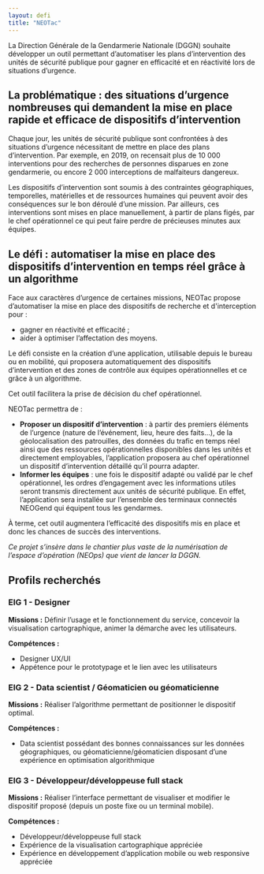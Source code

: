 ```yaml
---
layout: defi
title: "NEOTac"
---
```


La Direction Générale de la Gendarmerie Nationale (DGGN) souhaite développer un outil permettant d’automatiser les plans d’intervention des unités de sécurité publique pour gagner en efficacité et en réactivité lors de situations d’urgence. 

## La problématique : des situations d’urgence nombreuses qui demandent la mise en place rapide et efficace de dispositifs d’intervention

Chaque jour, les unités de sécurité publique sont confrontées à des situations d’urgence nécessitant de mettre en place des plans  d’intervention. Par exemple, en 2019, on recensait plus de 10 000 interventions pour des recherches de personnes disparues en zone gendarmerie, ou encore 2 000 interceptions de malfaiteurs dangereux. 

Les dispositifs d’intervention sont soumis à des contraintes géographiques, temporelles, matérielles et de ressources humaines qui peuvent avoir des conséquences sur le bon déroulé d’une mission. Par ailleurs, ces interventions sont mises en place manuellement, à partir de plans figés, par le chef opérationnel ce qui peut faire perdre de précieuses minutes aux équipes.

## Le défi : automatiser la mise en place des dispositifs d’intervention en temps réel grâce à un algorithme 
Face aux caractères d’urgence de certaines missions, NEOTac propose d’automatiser la mise en place des dispositifs de recherche et d'interception pour : 
- gagner en réactivité et efficacité ;
- aider à optimiser l’affectation des moyens. 

Le défi consiste en la création d’une application, utilisable depuis le bureau ou en mobilité, qui proposera automatiquement des dispositifs d’intervention et des zones de contrôle aux équipes opérationnelles et ce grâce à un algorithme.

Cet outil facilitera la prise de décision du chef opérationnel. 

NEOTac permettra de : 

- **Proposer un dispositif d’intervention** : à partir des premiers éléments de l’urgence (nature de l’événement, lieu, heure des faits...), de la géolocalisation des patrouilles, des données du trafic en temps réel ainsi que des ressources opérationnelles disponibles dans les unités et directement employables, l’application proposera au chef opérationnel un dispositif d’intervention détaillé qu’il pourra adapter. 
- **Informer les équipes** : une fois le dispositif adapté ou validé par le chef opérationnel, les ordres d’engagement avec les informations utiles seront transmis directement aux unités de sécurité publique. En effet, l’application sera installée sur l’ensemble des terminaux connectés NEOGend qui équipent tous les gendarmes. 

À terme, cet outil augmentera l’efficacité des dispositifs mis en place et donc les chances de succès des interventions. 

_Ce projet s’insère dans le chantier plus vaste de la numérisation de l’espace d’opération (NEOps) que vient de lancer la DGGN._

## Profils recherchés
### EIG 1 - Designer 
**Missions :** Définir l’usage et le fonctionnement du service, concevoir la visualisation cartographique, animer la démarche avec les utilisateurs.

**Compétences :** 
- Designer UX/UI
- Appétence pour le prototypage et le lien avec les utilisateurs

### EIG 2 - Data scientist / Géomaticien ou géomaticienne
**Missions :** Réaliser l’algorithme permettant de positionner le dispositif optimal.

**Compétences :** 
- Data scientist possédant des bonnes connaissances sur les données géographiques, ou géomaticienne/géomaticien disposant d’une expérience en optimisation algorithmique

### EIG 3 - Développeur/développeuse full stack
**Missions :** Réaliser l’interface permettant de visualiser et modifier le dispositif proposé (depuis un poste fixe ou un terminal mobile).

**Compétences :**
- Développeur/développeuse full stack
- Expérience de la visualisation cartographique appréciée
- Expérience en développement d’application mobile ou web responsive appréciée
